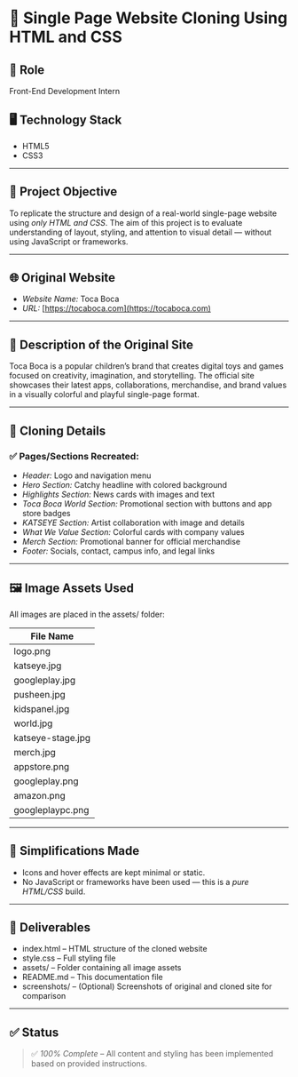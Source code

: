 # 🎨 Single Page Website Cloning Using HTML and CSS

## 👤 Role
Front-End Development Intern

## 🖥 Technology Stack
- HTML5
- CSS3

---

## 🎯 Project Objective

To replicate the structure and design of a real-world single-page website using *only HTML and CSS*. The aim of this project is to evaluate understanding of layout, styling, and attention to visual detail — without using JavaScript or frameworks.

---

## 🌐 Original Website

- *Website Name:* Toca Boca
- *URL:* [https://tocaboca.com](https://tocaboca.com)

---

## 📝 Description of the Original Site

Toca Boca is a popular children’s brand that creates digital toys and games focused on creativity, imagination, and storytelling. The official site showcases their latest apps, collaborations, merchandise, and brand values in a visually colorful and playful single-page format.

---

## 🧩 Cloning Details

### ✅ Pages/Sections Recreated:
- *Header:* Logo and navigation menu
- *Hero Section:* Catchy headline with colored background
- *Highlights Section:* News cards with images and text
- *Toca Boca World Section:* Promotional section with buttons and app store badges
- *KATSEYE Section:* Artist collaboration with image and details
- *What We Value Section:* Colorful cards with company values
- *Merch Section:* Promotional banner for official merchandise
- *Footer:* Socials, contact, campus info, and legal links

---

## 🖼 Image Assets Used

All images are placed in the assets/ folder:

| File Name           |
|---------------------|
| logo.png            |
| katseye.jpg         |
| googleplay.jpg      |
| pusheen.jpg         |
| kidspanel.jpg       |
| world.jpg           |
| katseye-stage.jpg   |
| merch.jpg           |
| appstore.png        |
| googleplay.png      |
| amazon.png          |
| googleplaypc.png    |

---

## 🔧 Simplifications Made

- Icons and hover effects are kept minimal or static.
- No JavaScript or frameworks have been used — this is a *pure HTML/CSS* build.

---

## 📂 Deliverables

- index.html – HTML structure of the cloned website
- style.css – Full styling file
- assets/ – Folder containing all image assets
- README.md – This documentation file
- screenshots/ – (Optional) Screenshots of original and cloned site for comparison

---


## ✅ Status

> ✅ *100% Complete* – All content and styling has been implemented based on provided instructions.